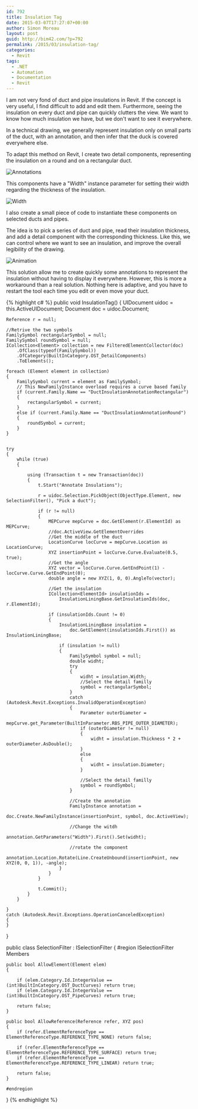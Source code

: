```yaml
---
id: 792
title: Insulation Tag
date: 2015-03-07T17:27:07+00:00
author: Simon Moreau
layout: post
guid: http://bim42.com/?p=792
permalink: /2015/03/insulation-tag/
categories:
  - Revit
tags:
  - .NET
  - Automation
  - Documentation
  - Revit
---
```

I am not very fond of duct and pipe insulations in Revit. If the concept is very useful, I find difficult to add and edit them. Furthermore, seeing the insulation on every duct and pipe can quickly clutters the view. We want to know how much insulation we have, but we don't want to see it everywhere.

In a technical drawing, we generally represent insulation only on small parts of the duct, with an annotation, and then infer that the duck is covered everywhere else.

To adapt this method on Revit, I create two detail components, representing the insulation on a round and on a rectangular duct.

![Annotations](/assets/2015/03/Annotations.png)

This components have a "Width" instance parameter for setting their width regarding the thickness of the insulation.

![Width](/assets/2015/03/Width.png)

I also create a small piece of code to instantiate these components on selected ducts and pipes.

The idea is to pick a series of duct and pipe, read their insulation thickness, and add a detail component with the corresponding thickness. Like this, we can control where we want to see an insulation, and improve the overall legibility of the drawing.

![Animation](/assets/2015/03/Animation.gif)

This solution allow me to create quickly some annotations to represent the insulation without having to display it everywhere. However, this is more a workaround than a real solution. Nothing here is adaptive, and you have to restart the tool each time you edit or even move your duct.

{% highlight c# %}
public void InsulationTag()
{
    UIDocument uidoc = this.ActiveUIDocument;
    Document doc = uidoc.Document;

    Reference r = null;

    //Retrive the two symbols
    FamilySymbol rectangularSymbol = null;
    FamilySymbol roundSymbol = null;
    ICollection<Element> collection = new FilteredElementCollector(doc)
        .OfClass(typeof(FamilySymbol))
        .OfCategory(BuiltInCategory.OST_DetailComponents)
        .ToElements();

    foreach (Element element in collection)
    {
        FamilySymbol current = element as FamilySymbol;
        // This NewFamilyInstance overload requires a curve based family
        if (current.Family.Name == "DuctInsulationAnnotationRectangular")
        {
            rectangularSymbol = current;
        }
        else if (current.Family.Name == "DuctInsulationAnnotationRound")
        {
            roundSymbol = current;
        }
    }


    try
    {
        while (true)
        {

            using (Transaction t = new Transaction(doc))
            {
                t.Start("Annotate Insulations");

                r = uidoc.Selection.PickObject(ObjectType.Element, new SelectionFilter(), "Pick a duct");

                if (r != null)
                {
                    MEPCurve mepCurve = doc.GetElement(r.ElementId) as MEPCurve;
                    //doc.ActiveView.GetElementOverrides
                    //Get the middle of the duct
                    LocationCurve locCurve = mepCurve.Location as LocationCurve;
                    XYZ insertionPoint = locCurve.Curve.Evaluate(0.5, true);
                    //Get the angle
                    XYZ vector = locCurve.Curve.GetEndPoint(1) - locCurve.Curve.GetEndPoint(0);
                    double angle = new XYZ(1, 0, 0).AngleTo(vector);

                    //Get the insulation
                    ICollection<ElementId> insulationIds =
                        InsulationLiningBase.GetInsulationIds(doc, r.ElementId);

                    if (insulationIds.Count != 0)
                    {
                        InsulationLiningBase insulation = 
                            doc.GetElement(insulationIds.First()) as InsulationLiningBase;

                        if (insulation != null)
                        {
                            FamilySymbol symbol = null;
                            double widht;
                            try
                            {
                                widht = insulation.Width;
                                //Select the detail familly
                                symbol = rectangularSymbol;
                            }
                            catch (Autodesk.Revit.Exceptions.InvalidOperationException)
                            {
                                Parameter outerDiameter = 
                                    mepCurve.get_Parameter(BuiltInParameter.RBS_PIPE_OUTER_DIAMETER);
                                if (outerDiameter != null)
                                {
                                    widht = insulation.Thickness * 2 + outerDiameter.AsDouble();
                                }
                                else
                                {
                                    widht = insulation.Diameter;
                                }

                                //Select the detail familly
                                symbol = roundSymbol;
                            }

                            //Create the annotation
                            FamilyInstance annotation = 
                                doc.Create.NewFamilyInstance(insertionPoint, symbol, doc.ActiveView);

                            //Change the witdh
                            annotation.GetParameters("Width").First().Set(widht);

                            //rotate the component
                            annotation.Location.Rotate(Line.CreateUnbound(insertionPoint, new XYZ(0, 0, 1)), -angle);
                        }
                    }
                }

                t.Commit();
            }
        }

    }
    catch (Autodesk.Revit.Exceptions.OperationCanceledException)
    {
    }
}

public class SelectionFilter : ISelectionFilter
{
    #region ISelectionFilter Members

    public bool AllowElement(Element elem)
    {

        if (elem.Category.Id.IntegerValue == (int)BuiltInCategory.OST_DuctCurves) return true;
        if (elem.Category.Id.IntegerValue == (int)BuiltInCategory.OST_PipeCurves) return true;

        return false;
    }

    public bool AllowReference(Reference refer, XYZ pos)
    {
        if (refer.ElementReferenceType == ElementReferenceType.REFERENCE_TYPE_NONE) return false;

        if (refer.ElementReferenceType == ElementReferenceType.REFERENCE_TYPE_SURFACE) return true;
        if (refer.ElementReferenceType == ElementReferenceType.REFERENCE_TYPE_LINEAR) return true;

        return false;
    }

    #endregion
}
{% endhighlight %}